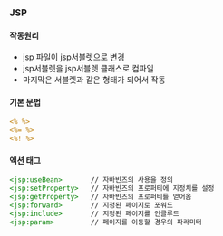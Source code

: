 ### JSP

#### 작동원리
- jsp 파일이 jsp서블렛으로 변경
- jsp서블렛을 jsp서블렛 클래스로 컴파일
- 마지막은 서블렛과 같은 형태가 되어서 작동

#### 기본 문법
```JSP
<% %>
<%= %>
<%! %>

```

#### 액션 태그
```JSP
<jsp:useBean>       // 자바빈즈의 사용을 정의
<jsp:setProperty>   // 자바빈즈의 프로퍼티에 지정치를 설정 
<jsp:getProperty>   // 자바빈즈의 프로퍼티를 얻어옴
<jsp:forward>       // 지정된 페이지로 포워드
<jsp:include>       // 지정된 페이지를 인클루드
<jsp:param>         // 페이지를 이동할 경우의 파라미터
```


